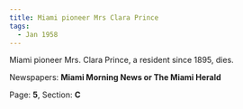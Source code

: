 ```yaml
---  
title: Miami pioneer Mrs Clara Prince  
tags:  
  - Jan 1958  
---  
```

  
Miami pioneer Mrs. Clara Prince, a resident since 1895, dies.  
  
Newspapers: **Miami Morning News or The Miami Herald**  
  
Page: **5**, Section: **C** 
